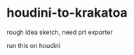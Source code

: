 
houdini-to-krakatoa
===================

rough idea sketch, need prt exporter

run this on houdini
